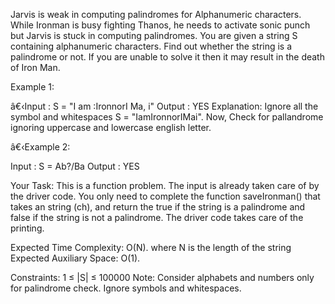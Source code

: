 Jarvis is weak in computing palindromes for Alphanumeric characters.
While Ironman is busy fighting Thanos, he needs to activate sonic punch but Jarvis is stuck in computing palindromes.
You are given a string S containing alphanumeric characters. Find out whether the string is a palindrome or not.
If you are unable to solve it then it may result in the death of Iron Man.

Example 1:

â€‹Input : S = "I am :IronnorI Ma, i"
Output : YES
Explanation:
Ignore all the symbol and whitespaces S = "IamIronnorIMai".
Now, Check for pallandrome ignoring uppercase and lowercase
english letter.

â€‹Example 2:

Input : S = Ab?/Ba 
Output :  YES 
 

Your Task:
This is a function problem. The input is already taken care of by the driver code. You only need to complete the function saveIronman() that takes an string (ch), and return the true if the string is a palindrome and false if the string is not a palindrome. The driver code takes care of the printing.

Expected Time Complexity: O(N). where N is the length of the string
Expected Auxiliary Space: O(1).



Constraints:
1 ≤ |S| ≤ 100000
Note: Consider alphabets and numbers only for palindrome check. Ignore symbols and whitespaces.
